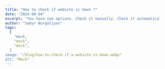 ```yaml
---
title: "How to check if website is down ?"
date: "2024-08-04"
excerpt: "You have two options. Check it manually. Check it automatically."
author: "Sabyr Nurgaliyev"
tags:
  [
    "mock,
    "mock",
    "mock",
  ]
image: "/blog/how-to-check-if-a-website-is-down.webp"
alt: "Mock"
---
```


